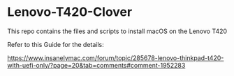 # Lenovo-T420-Clover

This repo contains the files and scripts to install macOS on the Lenovo T420

Refer to this Guide for the details: 

https://www.insanelymac.com/forum/topic/285678-lenovo-thinkpad-t420-with-uefi-only/?page=20&tab=comments#comment-1952283
